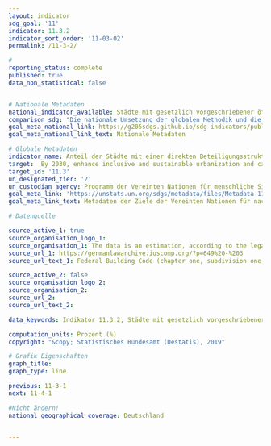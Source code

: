 ```yaml
---
layout: indicator
sdg_goal: '11'
indicator: 11.3.2
indicator_sort_order: '11-03-02'
permalink: /11-3-2/

#
reporting_status: complete
published: true
data_non_statistical: false


# Nationale Metadaten
national_indicator_available: Städte mit gesetzlich vorgeschriebener öffentlicher Beteiligung bei der Stadtplanung
comparison_sdg: "Die nationale Umsetzung der globalen Methodik und die Rolle des Statistischen Bundesamts sind unklar. Weder der Umfang der deutschen Städte noch die 5 lokalen Gutachter/Experten sind festgelegt."
goal_meta_national_link: https://g205sdgs.github.io/sdg-indicators/public/MetaDe/11.3.2.pdf
goal_meta_national_link_text: Nationale Metadaten

# Globale Metadaten
indicator_name: Anteil der Städte mit einer direkten Beteiligungsstruktur der Zivilgesellschaft an der Stadtplanung und -verwaltung, die regelmäßig und demokratisch arbeitet
target:  By 2030, enhance inclusive and sustainable urbanization and capacity for participatory, integrated and sustainable human settlement planning and management in all countries
target_id: '11.3'
un_designated_tier: '2'
un_custodian_agency: Programm der Vereinten Nationen für menschliche Siedlungen (UN-Habitat)
goal_meta_link: 'https://unstats.un.org/sdgs/metadata/files/Metadata-11-03-02.pdf'
goal_meta_link_text: Metadaten der Ziele der Vereinten Nationen für nachhaltige Entwicklung

# Datenquelle

source_active_1: true
source_organisation_logo_1:
source_organisation_1: The data is an estimation, according to the legal regulation
source_url_1: https://germanlawarchive.iuscomp.org/?p=649%20-%203
source_url_text_1: Federal Building Code (chapter one, subdivision one, section three)

source_active_2: false
source_organisation_logo_2:
source_organisation_2:
source_url_2:
source_url_text_2:

data_keywords: Indikator 11.3.2, Städte mit gesetzlich vorgeschriebener öffentlicher Beteiligung bei der Stadtplanung, Programm der Vereinten Nationen für menschliche Siedlungen (UN-Habitat)

computation_units: Prozent (%)
copyright: "&copy; Statistisches Bundesamt (Destatis), 2019"

# Grafik Eigenschaften
graph_title:
graph_type: line

previous: 11-3-1
next: 11-4-1

#Nicht ändern!
national_geographical_coverage: Deutschland


---
```


